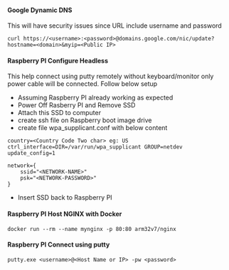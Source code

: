 #### Google Dynamic DNS
This will have security issues since URL include username and password
```
curl https://<username>:<password>@domains.google.com/nic/update?hostname=<domain>&myip=<Public IP>
```


#### Raspberry PI Configure Headless
This help connect using putty remotely without keyboard/monitor only power cable will be connected. Follow below setup
* Assuming Raspberry PI already working as expected
* Power Off Rasberry PI and Remove SSD
* Attach this SSD to computer
* create ssh file on Raspberry boot image drive
* create file wpa_supplicant.conf with below content
```
country=<Country Code Two char> eg: US
ctrl_interface=DIR=/var/run/wpa_supplicant GROUP=netdev
update_config=1

network={
    ssid="<NETWORK-NAME>"
    psk="<NETWORK-PASSWORD>"
}
```
* Insert SSD back to Raspberry PI

#### Raspberry PI Host NGINX with Docker
```
docker run --rm --name mynginx -p 80:80 arm32v7/nginx 
```

#### Raspberry PI Connect using putty
```
putty.exe <username>@<Host Name or IP> -pw <password>
```
